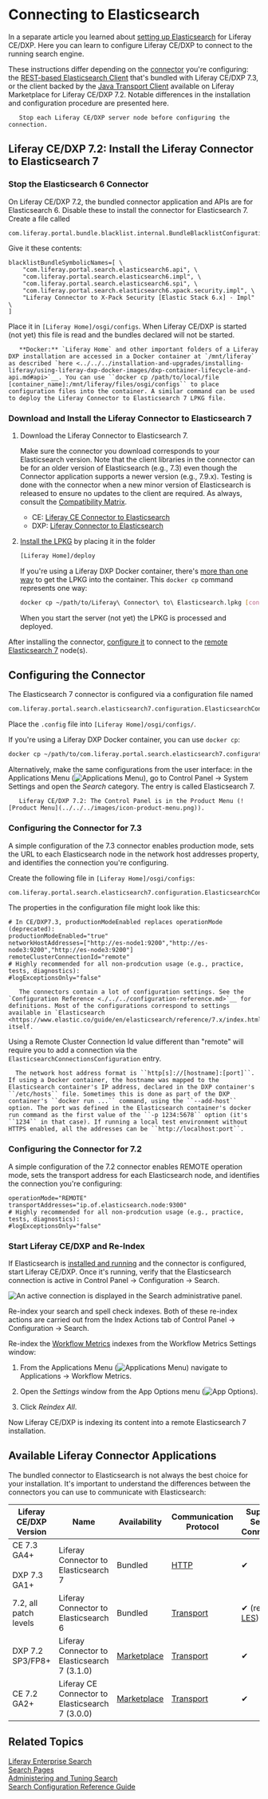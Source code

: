 # Connecting to Elasticsearch

<!-- TODO: Add Security -->

In a separate article you learned about [setting up Elasticsearch](./installing-elasticsearch.md) for Liferay CE/DXP. Here you can learn to configure Liferay CE/DXP to connect to the running search engine.

These instructions differ depending on the [connector](#available-liferay-connector-applications) you're configuring: the [REST-based Elasticsearch Client](https://www.elastic.co/guide/en/elasticsearch/client/java-rest/7.x/java-rest-high.html) that's bundled with Liferay CE/DXP 7.3, or the client backed by the [Java Transport Client](https://www.elastic.co/guide/en/elasticsearch/client/java-api/7.x/transport-client.html) available on Liferay Marketplace for Liferay CE/DXP 7.2. Notable differences in the installation and configuration procedure are presented here. 

```important::
   Stop each Liferay CE/DXP server node before configuring the connection.
```

## Liferay CE/DXP 7.2: Install the Liferay Connector to Elasticsearch 7

### Stop the Elasticsearch 6 Connector

On Liferay CE/DXP 7.2, the bundled connector application and APIs are for Elasticsearch 6. Disable these to install the connector for Elasticsearch 7. Create a file called

```
com.liferay.portal.bundle.blacklist.internal.BundleBlacklistConfiguration.config
```

Give it these contents:

```properties
blacklistBundleSymbolicNames=[ \
	"com.liferay.portal.search.elasticsearch6.api", \
	"com.liferay.portal.search.elasticsearch6.impl", \
	"com.liferay.portal.search.elasticsearch6.spi", \
	"com.liferay.portal.search.elasticsearch6.xpack.security.impl", \
	"Liferay Connector to X-Pack Security [Elastic Stack 6.x] - Impl" \
]
```

Place it in `[Liferay Home]/osgi/configs`. When Liferay CE/DXP is started (not yet) this file is read and the bundles declared will not be started.

```tip::
   **Docker:** `Liferay Home` and other important folders of a Liferay DXP installation are accessed in a Docker container at `/mnt/liferay` as described `here <../../../installation-and-upgrades/installing-liferay/using-liferay-dxp-docker-images/dxp-container-lifecycle-and-api.md#api>`__. You can use ``docker cp /path/to/local/file [container_name]:/mnt/liferay/files/osgi/configs`` to place configuration files into the container. A similar command can be used to deploy the Liferay Connector to Elasticsearch 7 LPKG file.
```

### Download and Install the Liferay Connector to Elasticsearch 7

1. Download the Liferay Connector to Elasticsearch 7.

   Make sure the connector you download corresponds to your Elasticsearch version. Note that the client libraries in the connector can be for an older version of Elasticsearch (e.g., 7.3) even though the Connector application supports a newer version (e.g., 7.9.x). Testing is done with the connector when a new minor version of Elasticsearch is released to ensure no updates to the client are required. As always, consult the [Compatibility Matrix](https://help.liferay.com/hc/sections/360002103292-Compatibility-Matrix).

   - CE: [Liferay CE Connector to Elasticsearch](https://web.liferay.com/en/marketplace/-/mp/application/170642090)
   - DXP: [Liferay Connector to Elasticsearch](https://web.liferay.com/en/marketplace/-/mp/application/170390307)

1. [Install the LPKG](../../../system-administration/installing-and-managing-apps/installing-apps/installing-apps.md) by placing it in the folder

   ```bash
   [Liferay Home]/deploy
   ```

   If you're using a Liferay DXP Docker container, there's [more than one way](../../../installation-and-upgrades/installing-liferay/using-liferay-dxp-docker-images/providing-files-to-the-container.md) to get the LPKG into the container. This `docker cp` command represents one way:

   ```bash
   docker cp ~/path/to/Liferay\ Connector\ to\ Elasticsearch.lpkg [container]:/mnt/liferay/deploy
   ```

   When you start the server (not yet) the LPKG is processed and deployed.

After installing the connector, [configure it](#configuring-the-connector-for-72) to connect to the [remote Elasticsearch 7](./installing-elasticsearch.md) node(s).

## Configuring the Connector

The Elasticsearch 7 connector is configured via a configuration file named

```bash
com.liferay.portal.search.elasticsearch7.configuration.ElasticsearchConfiguration.config
```

Place the `.config` file into `[Liferay Home]/osgi/configs/`.

If you're using a Liferay DXP Docker container, you can use `docker cp`: 

```bash
docker cp ~/path/to/com.liferay.portal.search.elasticsearch7.configuration.ElasticsearchConfiguration.config [container]:/mnt/liferay/files
```

Alternatively, make the same configurations from the user interface: in the Applications Menu (![Applications Menu](../../../images/applications-menu.png)), go to Control Panel &rarr; System Settings and open the _Search_ category. The entry is called Elasticsearch 7.

```tip::
   Liferay CE/DXP 7.2: The Control Panel is in the Product Menu (![Product Menu](../../../images/icon-product-menu.png)).
```

### Configuring the Connector for 7.3

A simple configuration of the 7.3 connector enables production mode, sets the URL to each Elasticsearch node in the network host addresses property, and identifies the connection you're configuring.


Create the following file in `[Liferay Home]/osgi/configs`:

```bash
com.liferay.portal.search.elasticsearch7.configuration.ElasticsearchConfiguration.config
```

The properties in the configuration file might look like this:

```properties
# In CE/DXP7.3, productionModeEnabled replaces operationMode (deprecated):
productionModeEnabled="true"
networkHostAddresses=["http://es-node1:9200","http://es-node3:9200","http://es-node3:9200"]
remoteClusterConnectionId="remote"
# Highly recommended for all non-prodcution usage (e.g., practice, tests, diagnostics):
#logExceptionsOnly="false"
```

```tip::
   The connectors contain a lot of configuration settings. See the `Configuration Reference <./../../configuration-reference.md>`__ for definitions. Most of the configurations correspond to settings available in `Elasticsearch <https://www.elastic.co/guide/en/elasticsearch/reference/7.x/index.html>`__ itself.
```

Using a Remote Cluster Connection Id value different than "remote" will require you to add a connection via the `ElasticsearchConnectionsConfiguration` entry.
<!-- NOTE: This looks like it changed since the draft was written. Needs investigating -->

```tip::
  The network host address format is ``http[s]://[hostname]:[port]``. If using a Docker container, the hostname was mapped to the Elasticsearch container's IP address, declared in the DXP container's ``/etc/hosts`` file. Sometimes this is done as part of the DXP container's ``docker run ...`` command, using the ``--add-host`` option. The port was defined in the Elasticsearch container's docker run command as the first value of the ``-p 1234:5678`` option (it's ``1234`` in that case). If running a local test environment without HTTPS enabled, all the addresses can be ``http://localhost:port``.
```

<!-- obsolete?
1. Create a configuration file to turn on REMOTE mode and point at your newly configured connection: 

   ```bash
   [Liferay Home]/osgi/configs/com.liferay.portal.search.elasticsearch7.configuration.ElasticsearchConfiguration.config
   ```

   Declared the operation mode and the connection ID to use:

   ```properties
   operationMode="REMOTE"
   remoteClusterConnectionId="remote"
   ```
-->

<!--
   default to security https:// 
   link to reference docs when written
-->

### Configuring the Connector for 7.2

A simple configuration of the 7.2 connector enables REMOTE operation mode, sets the transport address for each Elasticsearch node, and identifies the connection you're configuring:

```properties
operationMode="REMOTE"
transportAddresses="ip.of.elasticsearch.node:9300"
# Highly recommended for all non-prodcution usage (e.g., practice, tests, diagnostics):
#logExceptionsOnly="false"
```

### Start Liferay CE/DXP and Re-Index

If Elasticsearch is [installed and running](./installing-elasticsearch.md) and the connector is configured, start Liferay CE/DXP. Once it's running, verify that the Elasticsearch connection is active in Control Panel &rarr; Configuration &rarr; Search.

![An active connection is displayed in the Search administrative panel.](./getting-started-with-elasticsearch/images/01.png)

Re-index your search and spell check indexes. Both of these re-index actions are carried out from the Index Actions tab of Control Panel &rarr; Configuration &rarr; Search.

Re-index the [Workflow Metrics](../../../process-automation/workflow/user-guide/using-workflow-metrics.md) indexes from the Workflow Metrics Settings window: 

1. From the Applications Menu (![Applications Menu](../../../images/icon-applications-menu.png)) navigate to Applications &rarr; Workflow Metrics. 

2. Open the _Settings_ window from the App Options menu (![App Options](../../../images/icon-app-options.png)).

3. Click _Reindex All_.

Now Liferay CE/DXP is indexing its content into a remote Elasticsearch 7 installation.

## Available Liferay Connector Applications

The bundled connector to Elasticsearch is not always the best choice for your installation. It's important to understand the differences between the connectors you can use to communicate with Elasticsearch:

| Liferay CE/DXP Version | Name | Availability | Communication Protocol | Supports Secure Connection | Elasticsearch Version | Operation Modes |
| ---------------------- | ---- | ------------ | ---------------------- | -------------------------- | ---------------------- | --------------- |
| CE 7.3 GA4+ <br /><br /> DXP 7.3 GA1+ | Liferay Connector to Elasticsearch 7 | Bundled | [HTTP](https://www.elastic.co/guide/en/elasticsearch/client/java-rest/7.x/java-rest-overview.html) | &#10004; | 7.9+ | Sidecar <br /> Remote |
| 7.2, all patch levels  | Liferay Connector to Elasticsearch 6 | Bundled | [Transport](https://www.elastic.co/guide/en/elasticsearch/client/java-api/7.x/transport-client.html) | &#10004; (requires [LES](https://www.liferay.com/products/dxp/enterprise-search)) | 6.1.x-6.8.x | Embedded <br /> Remote |
| DXP 7.2 SP3/FP8+ | Liferay Connector to Elasticsearch 7 (3.1.0) | [Marketplace](https://web.liferay.com/marketplace/-/mp/application/170390307) | [Transport](https://www.elastic.co/guide/en/elasticsearch/client/java-api/7.x/transport-client.html) | &#10004; | 7.3.x -7.9.x | Embedded <br /> Remote |
| CE 7.2 GA2+ | Liferay CE Connector to Elasticsearch 7 (3.0.0) | [Marketplace](https://web.liferay.com/marketplace/-/mp/application/170642090) | [Transport](https://www.elastic.co/guide/en/elasticsearch/client/java-api/7.x/transport-client.html) | &#10004; | 7.3.x -7.6.x | Embedded <br /> Remote |

## Related Topics

[Liferay Enterprise Search](../../liferay_enterprise_search.rst) \
[Search Pages](../../search-pages-and-widgets/working-with-search-pages/search-pages.md) \
[Administering and Tuning Search](../../search_administration_and_tuning.rst) \
[Search Configuration Reference Guide](../../search-configuration-reference.md)

